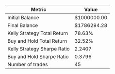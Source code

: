 | Metric | Value |
| --- | --- |
| Initial Balance | $1000000.00 |
| Final Balance | $1786294.28 |
| Kelly Strategy Total Return | 78.63% |
| Buy and Hold Total Return | 32.52% |
| Kelly Strategy Sharpe Ratio | 2.2407 |
| Buy and Hold Sharpe Ratio | 0.3796 |
| Number of trades | 45 |
